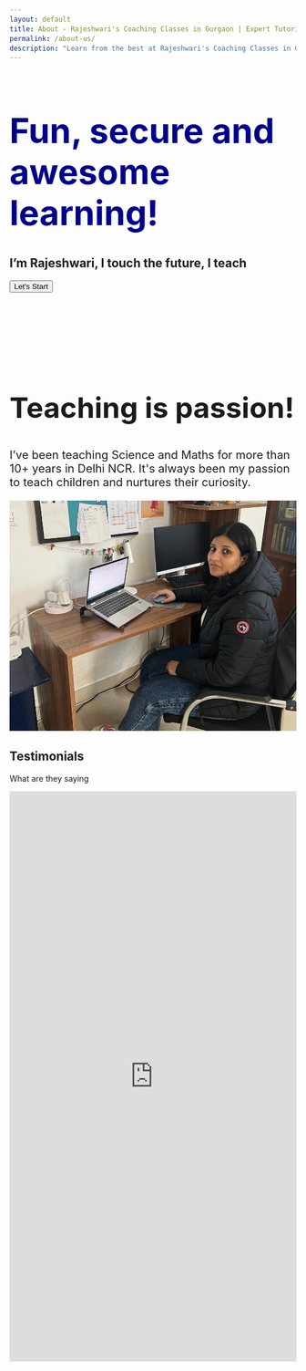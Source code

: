 ```yaml
---
layout: default
title: About - Rajeshwari's Coaching Classes in Gurgaon | Expert Tutoring for CBSE, ICSE & IB
permalink: /about-us/
description: "Learn from the best at Rajeshwari's Coaching Classes in Gurgaon. Expert tutors for CBSE, ICSE, and IB students, providing personalized guidance in Physics, Chemistry, Math, and Biology. Join us for a smarter learning experience!"
---
```


<div class="container-fluid half-page">
<div>
<h1 style="color: darkblue; font-size: 60px;" >Fun, secure and <br>awesome learning!</h1>
   <h2>I’m Rajeshwari, I touch the future, I teach</h2>
            <button class="btn btn-primary mt-3 btn-lg">Let's Start</button>
        </div>
</div>
    
<div class="container">
   <div class="row">

<div class="col-lg-6">
 <br><br><br> <br><br><br>
<h2 style="font-size: 50px;">Teaching is passion!</h2>
 <p class="fst-italic" style="font-size: 20px;"> I’ve been teaching Science and Maths for more than 10+ years in Delhi NCR. It's always been my passion to teach children and nurtures their curiosity.          </p>
    </div>
   <div class="col-lg-6 py-4"><img src="/assets/image/about.jpg" class="img-fluid" alt="teacher photo">
          </div>
 </div>



  <!-- ======= Testimonials Section ======= -->

<div class="container">
 <div class="section-title">
          <h2>Testimonials</h2>
          <p>What are they saying</p>
        </div>

 <iframe src='https://widgets.sociablekit.com/google-reviews/iframe/202478' frameborder='0' width='100%' height='1000'></iframe>


 </div>


